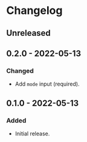 # Changelog

## Unreleased

## 0.2.0 - 2022-05-13

### Changed

- Add `mode` input (required).

## 0.1.0 - 2022-05-13

### Added

- Initial release.
